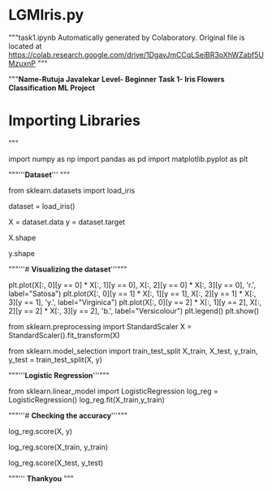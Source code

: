 # LGMIris.py
"""task1.ipynb
Automatically generated by Colaboratory.
Original file is located at
    https://colab.research.google.com/drive/1DgavJmCCqLSeiBR3oXhWZabf5UMzuxnP
"""



"""**Name-Rutuja Javalekar**
**Level- Beginner**
**Task 1- Iris Flowers Classification ML Project**
# Importing Libraries
"""

import numpy as np
import pandas as pd
import matplotlib.pyplot as plt

"""'''**Dataset**'''
"""

from sklearn.datasets import load_iris

dataset = load_iris()

X = dataset.data 
y = dataset.target

X.shape

y.shape

"""'''# **Visualizing the dataset**'''"""

plt.plot(X[:, 0][y == 0] * X[:, 1][y == 0], X[:, 2][y == 0] * X[:, 3][y == 0], 'r.', label="Satosa")
plt.plot(X[:, 0][y == 1] * X[:, 1][y == 1], X[:, 2][y == 1] * X[:, 3][y == 1], 'y.', label="Virginica")
plt.plot(X[:, 0][y == 2] * X[:, 1][y == 2], X[:, 2][y == 2] * X[:, 3][y == 2], 'b.', label="Versicolour")
plt.legend()
plt.show()

from sklearn.preprocessing import StandardScaler
X = StandardScaler().fit_transform(X)

from sklearn.model_selection import train_test_split
X_train, X_test, y_train, y_test = train_test_split(X, y)

"""'''**Logistic Regression**'''"""

from sklearn.linear_model import LogisticRegression
log_reg = LogisticRegression()
log_reg.fit(X_train,y_train)

"""'''# **Checking the accuracy**'''"""

log_reg.score(X, y)

log_reg.score(X_train, y_train)

log_reg.score(X_test, y_test)

"""''' **Thankyou**
"""
